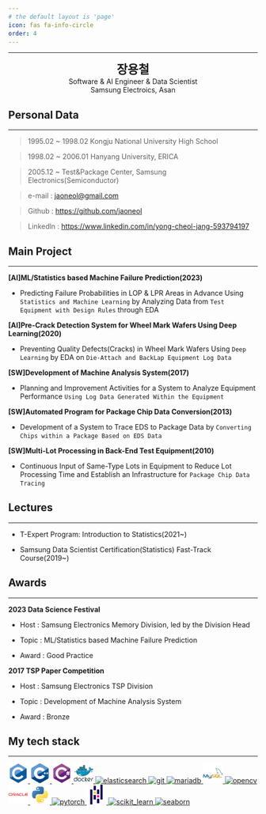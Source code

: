 ```yaml
---
# the default layout is 'page'
icon: fas fa-info-circle
order: 4
---
```


<!--author-->
* * *
<center>
<span style=
"font-size:170%;
font-weight:bold">
장용철
</span>
</center>
<center>Software & AI Engineer & Data Scientist</center>
<center>Samsung Electroics, Asan</center>


## Personal Data
---
> 1995.02 ~ 1998.02 Kongju National University High School

> 1998.02 ~ 2006.01 Hanyang University, ERICA

> 2005.12 ~ Test&Package Center, Samsung Electronics(Semiconductor)

> e-mail : jaoneol@gmail.com

> Github : <a href="https://github.com/jaoneol">https://github.com/jaoneol</a>

> Linkedln : <a href="https://www.linkedin.com/in/yong-cheol-jang-593794197">https://www.linkedin.com/in/yong-cheol-jang-593794197</a>


## Main Project
---

**[AI]ML/Statistics based Machine Failure Prediction(2023)**

- Predicting Failure Probabilities in LOP & LPR Areas in Advance Using `Statistics and Machine Learning` by Analyzing Data from `Test Equipment with Design Rules` through EDA

**[AI]Pre-Crack Detection System for Wheel Mark Wafers Using Deep Learning(2020)**

- Preventing Quality Defects(Cracks) in Wheel Mark Wafers Using `Deep Learning` by EDA on `Die-Attach and BackLap Equipment Log Data`

**[SW]Development of Machine Analysis System(2017)**

- Planning and Improvement Activities for a System to Analyze Equipment Performance `Using Log Data Generated Within the Equipment`

**[SW]Automated Program for Package Chip Data Conversion(2013)**

- Development of a System to Trace EDS to Package Data by `Converting Chips within a Package Based on EDS Data`

**[SW]Multi-Lot Processing in Back-End Test Equipment(2010)**

- Continuous Input of Same-Type Lots in Equipment to Reduce Lot Processing Time and Establish an Infrastructure for `Package Chip Data Tracing`



## Lectures
---

- T-Expert Program: Introduction to Statistics(2021~)

- Samsung Data Scientist Certification(Statistics) Fast-Track Course(2019~)



## Awards
---

**2023 Data Science Festival**

- Host : Samsung Electronics Memory Division, led by the Division Head

- Topic : ML/Statistics based Machine Failure Prediction

- Award : Good Practice

**2017 TSP Paper Competition**

- Host : Samsung Electronics TSP Division

- Topic : Development of Machine Analysis System

- Award : Bronze


## My tech stack
---
<div style="text-align: left;">
  <a href="https://www.cprogramming.com/" target="_blank" rel="noreferrer"> <img src="https://raw.githubusercontent.com/devicons/devicon/master/icons/c/c-original.svg" alt="c" width="40" height="40"/> </a> <a href="https://www.w3schools.com/cpp/" target="_blank" rel="noreferrer"> <img src="https://raw.githubusercontent.com/devicons/devicon/master/icons/cplusplus/cplusplus-original.svg" alt="cplusplus" width="40" height="40"/> </a> <a href="https://www.w3schools.com/cs/" target="_blank" rel="noreferrer"> <img src="https://raw.githubusercontent.com/devicons/devicon/master/icons/csharp/csharp-original.svg" alt="csharp" width="40" height="40"/> </a> <a href="https://www.docker.com/" target="_blank" rel="noreferrer"> <img src="https://raw.githubusercontent.com/devicons/devicon/master/icons/docker/docker-original-wordmark.svg" alt="docker" width="40" height="40"/> </a> <a href="https://www.elastic.co" target="_blank" rel="noreferrer"> <img src="https://www.vectorlogo.zone/logos/elastic/elastic-icon.svg" alt="elasticsearch" width="40" height="40"/> </a> <a href="https://git-scm.com/" target="_blank" rel="noreferrer"> <img src="https://www.vectorlogo.zone/logos/git-scm/git-scm-icon.svg" alt="git" width="40" height="40"/> </a> <a href="https://mariadb.org/" target="_blank" rel="noreferrer"> <img src="https://www.vectorlogo.zone/logos/mariadb/mariadb-icon.svg" alt="mariadb" width="40" height="40"/> </a> <a href="https://www.mysql.com/" target="_blank" rel="noreferrer"> <img src="https://raw.githubusercontent.com/devicons/devicon/master/icons/mysql/mysql-original-wordmark.svg" alt="mysql" width="40" height="40"/> </a> <a href="https://opencv.org/" target="_blank" rel="noreferrer"> <img src="https://www.vectorlogo.zone/logos/opencv/opencv-icon.svg" alt="opencv" width="40" height="40"/> </a> <a href="https://www.oracle.com/" target="_blank" rel="noreferrer"> <img src="https://raw.githubusercontent.com/devicons/devicon/master/icons/oracle/oracle-original.svg" alt="oracle" width="40" height="40"/> </a> <a href="https://www.python.org" target="_blank" rel="noreferrer"> <img src="https://raw.githubusercontent.com/devicons/devicon/master/icons/python/python-original.svg" alt="python" width="40" height="40"/> </a> <a href="https://pytorch.org/" target="_blank" rel="noreferrer"> <img src="https://www.vectorlogo.zone/logos/pytorch/pytorch-icon.svg" alt="pytorch" width="40" height="40"/> </a> <a href="https://pandas.pydata.org/" target="_blank" rel="noreferrer"> <img src="https://raw.githubusercontent.com/devicons/devicon/2ae2a900d2f041da66e950e4d48052658d850630/icons/pandas/pandas-original.svg" alt="pandas" width="40" height="40"/> </a> <a href="https://scikit-learn.org/" target="_blank" rel="noreferrer"> <img src="https://upload.wikimedia.org/wikipedia/commons/0/05/Scikit_learn_logo_small.svg" alt="scikit_learn" width="40" height="40"/> </a> <a href="https://seaborn.pydata.org/" target="_blank" rel="noreferrer"> <img src="https://seaborn.pydata.org/_images/logo-mark-lightbg.svg" alt="seaborn" width="40" height="40"/> </a>
</div>




